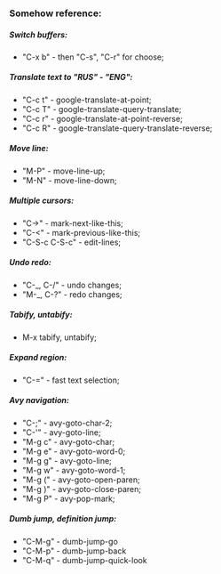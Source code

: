 ### Somehow reference:

##### Switch buffers:
* "C-x b" - then "C-s", "C-r" for choose;

##### Translate text to "RUS" - "ENG":
* "C-c t" - google-translate-at-point;
* "C-c T" - google-translate-query-translate;
* "C-c r" - google-translate-at-point-reverse;
* "C-c R" - google-translate-query-translate-reverse;

##### Move line:
* "M-P" - move-line-up;
* "M-N" - move-line-down;

##### Multiple cursors:
* "C->" - mark-next-like-this;
* "C-<" - mark-previous-like-this;
* "C-S-c C-S-c" - edit-lines;

##### Undo redo:
* "C-_, C-/" -  undo changes;
* "M-_, C-?" -  redo changes;

##### Tabify, untabify:
* M-x tabify, untabify;

##### Expand region:
* "C-=" - fast text selection;

##### Avy navigation:
* "C-;" - avy-goto-char-2;
* "C-'" - avy-goto-line;
* "M-g c" - avy-goto-char;
* "M-g e" - avy-goto-word-0;
* "M-g g" - avy-goto-line;
* "M-g w" - avy-goto-word-1;
* "M-g (" - avy-goto-open-paren;
* "M-g )" - avy-goto-close-paren;
* "M-g P" - avy-pop-mark;

##### Dumb jump, definition jump:
* "C-M-g" - dumb-jump-go
* "C-M-p" - dumb-jump-back
* "C-M-q" - dumb-jump-quick-look
